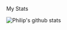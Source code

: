 

My Stats

![Philip's github stats](https://github-readme-stats.vercel.app/api?username=Philip-Warren&include_all_commits=true)


